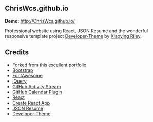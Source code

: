 ## ChrisWcs.github.io

**Demo:** http://ChrisWcs.github.io/

Professional website using React, JSON Resume and the wonderful responsive template project [Developer-Theme](https://github.com/xriley/Developer-Theme) by [Xiaoying Riley](https://github.com/xriley).

## Credits

- [Forked from this excellent portfolio](https://github.com/nickstew/nickstew.github.io)
- [Bootstrap](http://getbootstrap.com/)
- [FontAwesome](http://fortawesome.github.io/Font-Awesome/)
- [jQuery](http://jquery.com/)
- [GitHub Activity Stream](http://caseyscarborough.com/projects/github-activity/)
- [GitHub Calendar Plugin](https://github.com/IonicaBizau/github-calendar)
- [React](https://facebook.github.io/react/)
- [Create React App](https://github.com/facebookincubator/create-react-app)
- [JSON Resume](https://jsonresume.org)
- [Developer-Theme](https://github.com/xriley/Developer-Theme)
